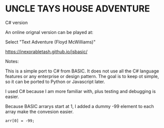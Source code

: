 # UNCLE TAYS HOUSE ADVENTURE

C# version

An online orignal version can be played at:

Select "Text Adventure (Floyd McWilliams)"

https://inexorabletash.github.io/jsbasic/


Notes:

This is a simple port to C# from BASIC.
It does not use all the C# language features or any enterprise or design pattern.
The goal is to keep ot simple, so it can be ported to Python or Javascript later.


I used C# because I am more familiar with, plus testing and debugging is easier.


Because BASIC arrarys start at 1, I added a dummy -99 element to each array make the convesion easier.

`arr[0] = -99;`

